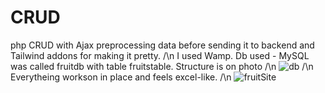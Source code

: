 # CRUD
php CRUD with Ajax preprocessing data before sending it to backend and Tailwind addons for making it pretty. 
/\n
I used Wamp. Db used - MySQL was called fruitdb with table fruitstable. Structure is on photo
/\n
![db](https://user-images.githubusercontent.com/28814889/147486205-503ea30d-b73f-4138-a769-58f44f61e763.jpg)
/\n
Everytheing workson in place and feels excel-like.
/\n
![fruitSite](https://user-images.githubusercontent.com/28814889/147486200-efba4239-b610-4114-9ec3-8e4dfe791b14.gif)


